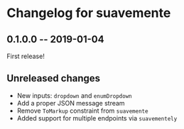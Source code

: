 # Changelog for suavemente

## 0.1.0.0  --  2019-01-04

First release!

## Unreleased changes

- New inputs: `dropdown` and `enumDropdown`
- Add a proper JSON message stream
- Remove `ToMarkup` constraint from `suavemente`
- Added support for multiple endpoints via `suavementely`
